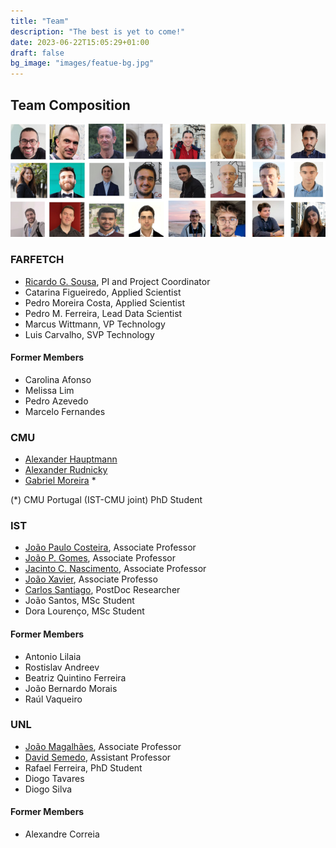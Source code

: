 ```yaml
---
title: "Team"
description: "The best is yet to come!"
date: 2023-06-22T15:05:29+01:00
draft: false
bg_image: "images/featue-bg.jpg"
---
```


## Team Composition 

![Farfetch Chat R&D Team](/images/ifetch_team.png)

### FARFETCH

- [Ricardo G. Sousa](http://rsousa.co), PI and Project Coordinator
- Catarina Figueiredo, Applied Scientist
- Pedro Moreira Costa, Applied Scientist
- Pedro M. Ferreira, Lead Data Scientist
- Marcus Wittmann, VP Technology
- Luis Carvalho, SVP Technology

#### Former Members

- Carolina Afonso
- Melissa Lim
- Pedro Azevedo
- Marcelo Fernandes

### CMU

- [Alexander Hauptmann](https://www.cs.cmu.edu/~alex/) 
- [Alexander Rudnicky](https://www.cs.cmu.edu/~air/)
- [Gabriel Moreira](https://welcome.isr.tecnico.ulisboa.pt/author/gmoreira/) *

(*) CMU Portugal (IST-CMU joint) PhD Student 

### IST

- [João Paulo Costeira](https://welcome.isr.tecnico.ulisboa.pt/author/joaopaulosalgadoarriscado/), Associate Professor
- [João P. Gomes](https://welcome.isr.tecnico.ulisboa.pt/author/joaopedrocastilhopereirasantos/), Associate Professor
- [Jacinto C. Nascimento](https://welcome.isr.tecnico.ulisboa.pt/author/jacintocarlosmarquespeixotodo/), Associate Professor
- [João Xavier](https://welcome.isr.tecnico.ulisboa.pt/author/joaomanueldefreitas/), Associate Professo
- [Carlos Santiago](https://welcome.isr.tecnico.ulisboa.pt/author/carlosjorgemariz/), PostDoc Researcher
- João Santos, MSc Student
- Dora Lourenço, MSc Student

#### Former Members

- Antonio Lilaia
- Rostislav Andreev
- Beatriz Quintino Ferreira
- João Bernardo Morais
- Raúl Vaqueiro

### UNL

- [João Magalhães](http://ctp.di.fct.unl.pt/~jmag/), Associate Professor
- [David Semedo](https://davidsemedo.com/), Assistant Professor
- Rafael Ferreira, PhD Student
- Diogo Tavares
- Diogo Silva

#### Former Members

- Alexandre Correia

